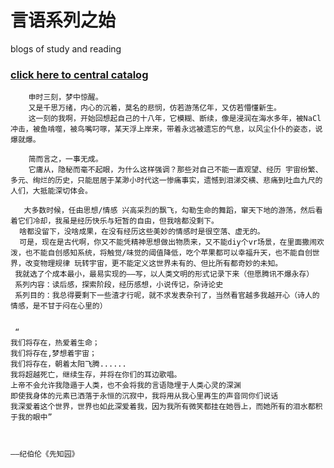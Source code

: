 # 言语系列之始
blogs of study and reading
### [click here to central catalog](ahajunzi.github.io/web_building/index.html)

        申时三刻，梦中惊醒。
        又是千思万绪，内心的沉着，莫名的悲悯，仿若游荡亿年，又仿若懵懂新生。
        这一刻的我啊，开始回想起自己的十八年，它模糊、断续，像是浸润在海水多年，被NaCl冲击，被鱼啃噬，被鸟嘴叼啄，某天浮上岸来，带着永远被遗忘的气息，以风尘仆仆的姿态，说爆就爆。

        简而言之，一事无成。
        它庸从，隐秘而毫不起眼，为什么这样强调？那些对自己不能一直观望、经历 宇宙纷繁、多元、绚烂的历史，只能屈居于某渺小时代这一惨痛事实，遗憾到泪涕交横、悲痛到吐血九尺的人们，大抵能深切体会。

       大多数时候，任由思想/情感 兴高采烈的飘飞，勾勒生命的舞蹈，窜天下地的游荡，然后看着它们冷却，我虽是经历快乐与短暂的自由，但我啥都没剩下。
      啥都没留下，没啥成果，在没有经历这些美妙的情感时是很空落、虚无的。
      可是，现在是古代啊，你又不能凭精神思想做出物质来，又不能diy个vr场景，在里面撒闹欢泼，也不能自创感知系统，将触觉/味觉的阈值降低，吃个苹果都可以幸福升天，也不能自创世界，改变物理规律 玩转宇宙，更不能定义这世界未有的、但比所有都奇妙的未知。
     我就选了个成本最小，最易实现的——写，以人类文明的形式记录下来（但愿腾讯不爆永存）
     系列内容：读后感，探索阶段，经历感想，小说传记，杂诗论史
     系列目的：我总得要剩下一些渣才行呢，就不求发表杂刊了，当然看官越多我越开心（诗人的情感，是不甘于闷在心里的）


     “ 
    我们将存在，热爱着生命；
    我们将存在,梦想着宇宙；
    我们将存在，朝着太阳飞腾......
    我将超越死亡，继续生存，并将在你们的耳边歌唱。
    上帝不会允许我隐遁于人类，也不会将我的言语隐埋于人类心灵的深渊
    即使我身体的元素已洒落于永恒的沉寂中，我将用从我心里再生的声音同你们说话
    我深爱着这个世界，世界也如此深爱着我，因为我所有微笑都挂在她唇上，而她所有的泪水都积于我的眼中”


                                                                                  ——纪伯伦《先知园》
